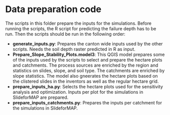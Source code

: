 # Data preparation code
The scripts in this folder prepare the inputs for the simulations. Before running the scripts, the R script for predicting the failure depth has to be run. Then the scripts should be run in the following order:
- __generate_inputs.py__: Prepares the canton wide inputs used by the other scripts. Needs the soil depth raster predicted in R as input. 
- __Prepare_Slope_Stability_Plots.model3__: This QGIS model prepares some of the inputs used by the scripts to select and prepare the hectare plots and catchments. The process sources are enriched by the region and statistics on slides, slope, and soil type. The catchments are enriched by slope statistics. The model also gneerates the hectare plots based on the clistered slides in the inventors as well as the regular hectare grid.
- __prepare_inputs_ha.py__: Selects the hectare plots used for the sensitivity analysis and optimization. Inputs per plot for the simulations in SlideforMAP are prepared. 
- __prepare_inputs_catchments.py__: Prepares the inputs per catchment for the simulations in SlideforMAP. 
